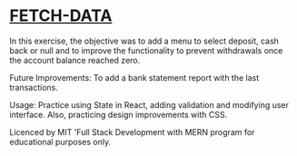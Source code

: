 # [FETCH-DATA](https://danilocanuto.github.io/FETCH-DATA/)

In this exercise, the objective was to add a menu to select deposit, cash back or null and to improve the functionality to prevent withdrawals once the account balance reached zero. 

Future Improvements: To add a bank statement report with the last transactions.

Usage: Practice using State in React, adding validation and modifying user interface. Also, practicing design improvements with CSS. 

Licenced by MIT 'Full Stack Development with MERN program for educational purposes only.
